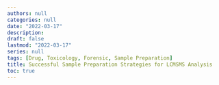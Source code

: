 ```yaml
---
authors: null
categories: null
date: "2022-03-17"
description:  
draft: false
lastmod: "2022-03-17"
series: null
tags: [Drug, Toxicology, Forensic, Sample Preparation]
title: Successful Sample Preparation Strategies for LCMSMS Analysis
toc: true
---
```




<!--more-->

